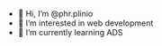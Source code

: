 - 👋 Hi, I’m @phr.plinio
- 👀 I’m interested in web development
- 🌱 I’m currently learning ADS

<!---
pliniocode/pliniocode is a ✨ special ✨ repository because its `README.md` (this file) appears on your GitHub profile.
You can click the Preview link to take a look at your changes.
--->
